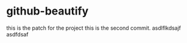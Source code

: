 # github-beautify

this is the patch for the project
this is the second commit.
asdlflkdsajf
asdfdsaf
